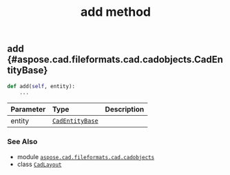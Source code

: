 ﻿---
title: add method
second_title: Aspose.CAD for Python via .NET API References
description: 
type: docs
weight: 20
url: /python-net/aspose.cad.fileformats.cad.cadobjects/cadlayout/add/
is_root: false
---

## add {#aspose.cad.fileformats.cad.cadobjects.CadEntityBase}





```python
def add(self, entity):
    ...
```


| Parameter | Type | Description |
| :- | :- | :- |
| entity | [`CadEntityBase`](/cad/python-net/aspose.cad.fileformats.cad.cadobjects/cadentitybase) |  |



### See Also
* module [`aspose.cad.fileformats.cad.cadobjects`](../../)
* class [`CadLayout`](/cad/python-net/aspose.cad.fileformats.cad.cadobjects/cadlayout)
